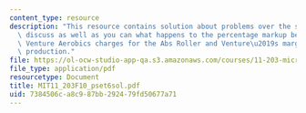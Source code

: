 ```yaml
---
content_type: resource
description: "This resource contains solution about problems over the same four periods,\
  \ discuss as well as you can what happens to the percentage markup between the price\
  \ Venture Aerobics charges for the Abs Roller and Venture\u2019s marginal cost of\
  \ production."
file: https://ol-ocw-studio-app-qa.s3.amazonaws.com/courses/11-203-microeconomics-fall-2010/7384506ca8c987bb292479fd50677a71_MIT11_203F10_pset6sol.pdf
file_type: application/pdf
resourcetype: Document
title: MIT11_203F10_pset6sol.pdf
uid: 7384506c-a8c9-87bb-2924-79fd50677a71
---
```

